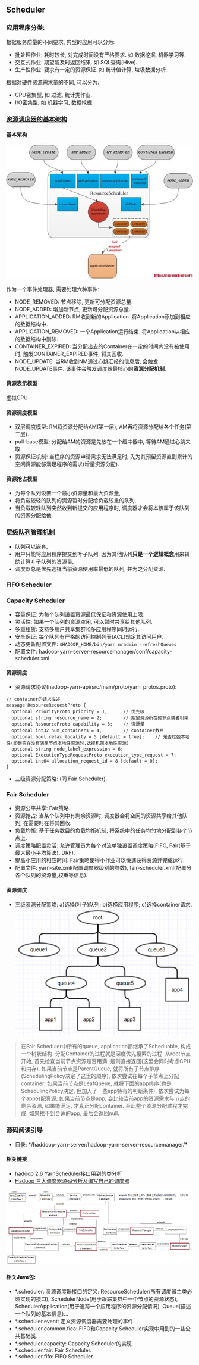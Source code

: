 ## Scheduler

### 应用程序分类:
根据服务质量的不同要求, 典型的应用可以分为:
- 批处理作业: 耗时较长, 对完成时间没有严格要求. 如 数据挖掘, 机器学习等.
- 交互式作业: 期望能及时返回结果. 如 SQL查询(Hive).
- 生产性作业: 要求有一定的资源保证. 如 统计值计算, 垃圾数据分析.

根据对硬件资源需求量的不同, 可以分为:
- CPU密集型, 如 过滤, 统计类作业.
- I/O密集型, 如 机器学习, 数据挖掘.


### [资源调度器的基本架构]( http://dongxicheng.org/mapreduce-nextgen/yarnmrv2-resource-manager-resource-manager/ )

#### 基本架构
![](./img/resource_scheduler_architecture.jpg)

作为一个事件处理器, 需要处理六种事件:
- NODE_REMOVED: 节点移除, 更新可分配资源总量.
- NODE_ADDED: 增加新节点, 更新可分配资源总量.
- APPLICATION_ADDED: RM收到新的Application. 将Application添加到相应的数据结构中.
- APPLICATION_REMOVED: 一个Application运行结束. 将Application从相应的数据结构中删除.
- CONTAINER_EXPIRED: 当分配出去的Container在一定的时间内没有被使用时, 触发CONTAINER_EXPIRED事件, 将其回收.
- NODE_UPDATE: 当RM收到NM通过心跳汇报的信息后, 会触发NODE_UPDATE事件. 该事件会触发调度器最核心的**资源分配机制**.


#### 资源表示模型
虚拟CPU

#### 资源调度模型
- 双层调度模型: RM将资源分配给AM(第一层), AM再将资源分配给各个任务(第二层).
- pull-base模型: 分配给AM的资源是先放在一个缓冲器中, 等待AM通过心跳来取.
- 资源保证机制: 当程序的资源申请需求无法满足时, 先为其预留资源直到累计的空闲资源能够满足程序的需求(增量资源分配).

#### 资源抢占模型
* 为每个队列设置一个最小资源量和最大资源量,
* 将负载较轻的队列的资源暂时分配给负载较重的队列,
* 当负载较轻队列突然收到新提交的应用程序时, 调度器才会将本该属于该队列的资源分配给他.


### [层级队列管理机制]( http://dongxicheng.org/mapreduce/hadoop-hierarchy-queues/ )
- 队列可以嵌套,
- 用户只能将应用程序提交到叶子队列, 因为其他队列**只是一个逻辑概念**用来辅助计算叶子队列的资源量,
- 调度器总是优先选择当前资源使用率最低的队列, 并为之分配资源.


### FIFO Scheduler



### Capacity Scheduler
- 容量保证: 为每个队列设置资源最低保证和资源使用上限.
- 灵活性: 如果一个队列的资源空闲, 可以暂时共享给其他队列.
- 多重租赁: 支持多用户共享集群和多应用程序同时运行.
- 安全保证: 每个队列有严格的访问控制列表(ACL)规定其访问用户.
- 动态更新配置文件: `$HADOOP_HOME/bin/yarn mradmin -refreshQueues`
- 配置文件: hadoop-yarn-server-resourcemanager/conf/capacity-scheduler.xml

#### 资源调度
- 资源请求协议(hadoop-yarn-api/src/main/proto/yarn_protos.proto):
```
// container的请求描述
message ResourceRequestProto {
  optional PriorityProto priority = 1;      // 优先级
  optional string resource_name = 2;        // 期望资源所在的节点或者机架
  optional ResourceProto capability = 3;    // 资源量
  optional int32 num_containers = 4;        // container数目
  optional bool relax_locality = 5 [default = true];    // 是否松弛本地性(即是否在没有满足节点本地性资源时,选择机架本地性资源)
  optional string node_label_expression = 6;
  optional ExecutionTypeRequestProto execution_type_request = 7;
  optional int64 allocation_request_id = 8 [default = 0];
}
```

- 三级资源分配策略: (同 Fair Scheduler).


### Fair Scheduler
- 资源公平共享: Fair策略.
- 资源抢占: 当某个队列中有剩余资源时, 调度器会将空闲的资源共享给其他队列, 在需要时在将其回收.
- 负载均衡: 基于任务数目的负载均衡机制, 将系统中的任务均匀地分配到各个节点上.
- 调度策略配置灵活: 允许管理员为每个对流单独设置调度策略(FIFO, Fair(基于最大最小平均算法), DRF).
- 提高小应用的相应时间: Fair策略使得小作业可以快速获得资源并完成运行.
- 配置文件: yarn-site.xml(配置调度器级别的参数), fair-scheduler.xml(配置分各个队列的资源量,权重等信息).

#### 资源调度
- [三级资源分配策略](http://jxy.me/2015/04/30/yarn-resource-scheduler/): a)选择(叶子)队列; b)选择应用程序; c)选择container请求.
![](./img/three_level_resource_allocate.png)

> 在Fair Scheduler中所有的queue, application都继承了Scheduable, 构成一个树状结构. 分配Container的过程就是深度优先搜索的过程: 从root节点开始, 首先检查当前节点资源是否用满, 是则直接返回(这里会同时考虑CPU和内存). 如果当前节点是ParentQueue, 就将所有子节点排序(SchedulingPolicy决定了这里的顺序), 依次尝试在每个子节点上分配container; 如果当前节点是LeafQueue, 就将下面的app排序(也是SchedulingPolicy决定, 但加入了一些app特有的判断条件), 依次尝试为每个app分配资源; 如果当前节点是app, 会比较当前app的资源需求与节点的剩余资源, 如果能满足, 才真正分配container. 至此整个资源分配过程才完成. 如果找不到合适的app, 最后会返回null.


### 源码阅读引导
- 目录: \*/haddoop-yarn-server/hadoop-yarn-server-resourcemanager/*

#### 相关链接
- [hadoop 2.6 YarnScheduler接口用到的类分析]( http://blog.csdn.net/houzhizhen/article/details/50773718 )
- [Hadoop 三大调度器源码分析及编写自己的调度器]( http://www.cnblogs.com/zhangchao0515/p/6955126.html )

![](./img/scheduler_uml.png)

#### 相关Java包:
- \*.scheduler: 资源调度器接口的定义: ResourceScheduler(所有调度器主类必须实现的接口), SchedulerNode(用于跟踪集群中一个节点的资源状态), SchedulerApplication(用于追踪一个应用程序的资源分配情况), Queue(描述一个队列的基本信息)...
- \*.scheduler.event: 定义资源调度器需要处理的事件.
- \*.scheduler.common.fica: FIFO和Capacity Scheduler实现中用到的一些公共基础类.
- \*.scheduler.capacity: Capacity Scheduler的实现.
- \*.scheduler.fair: Fair Scheduler.
- \*.scheduler.fifo: FIFO Scheduler.
